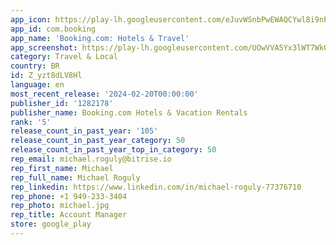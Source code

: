 ```yaml
---
app_icon: https://play-lh.googleusercontent.com/eJuvWSnbPwEWAQCYwl8i9nPJXRzTv94JSYGGrKIu0qeuG_5wgYtb982-2F_jOGtIytY
app_id: com.booking
app_name: 'Booking.com: Hotels & Travel'
app_screenshot: https://play-lh.googleusercontent.com/UOwVVA5Yx3lWT7Wk0uXDJlFQKIaK4CUd02K0KdLNnBexvewKNWNF6n07gFG7nr7AkR0
category: Travel & Local
country: BR
id: Z_yzt8dLV8Hl
language: en
most_recent_release: '2024-02-20T00:00:00'
publisher_id: '1282178'
publisher_name: Booking.com Hotels & Vacation Rentals
rank: '5'
release_count_in_past_year: '105'
release_count_in_past_year_category: 50
release_count_in_past_year_top_in_category: 50
rep_email: michael.roguly@bitrise.io
rep_first_name: Michael
rep_full_name: Michael Roguly
rep_linkedin: https://www.linkedin.com/in/michael-roguly-77376710
rep_phone: +1 949-233-3404
rep_photo: michael.jpg
rep_title: Account Manager
store: google_play
---
```


